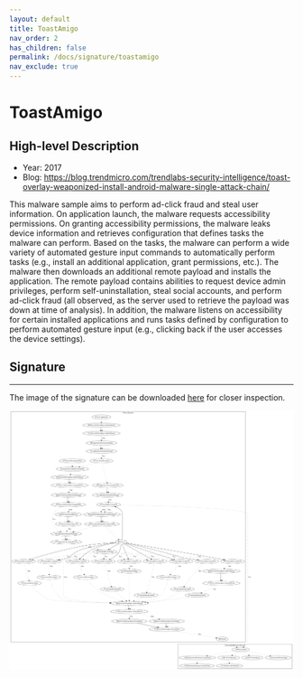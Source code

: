 ```yaml
---
layout: default
title: ToastAmigo
nav_order: 2
has_children: false
permalink: /docs/signature/toastamigo
nav_exclude: true
---
```


# ToastAmigo

## High-level Description

* Year: 2017
* Blog: https://blog.trendmicro.com/trendlabs-security-intelligence/toast-overlay-weaponized-install-android-malware-single-attack-chain/

This malware sample aims to perform ad-click fraud and steal user information. On application launch, the malware requests accessibility permissions. On granting accessibility permissions, the malware leaks device information and retrieves configuration that defines tasks the malware can perform. Based on the tasks, the malware can perform a wide variety of automated gesture input commands to automatically perform tasks (e.g., install an additional application, grant permissions, etc.). The malware then downloads an additional remote payload and installs the application. The remote payload contains abilities to request device admin privileges, perform self-uninstallation, steal social accounts, and perform ad-click fraud (all observed, as the server used to retrieve the payload was down at time of analysis). In addition, the malware listens on accessibility for certain installed applications and runs tasks defined by configuration to perform automated gesture input (e.g., clicking back if the user accesses the device settings).

## Signature
---

The image of the signature can be downloaded [here](../../img/signatures/ToastAmigo.png) for closer inspection.

![](../../img/signatures/ToastAmigo.png)
